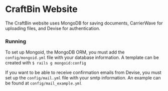 # CraftBin Website

The CraftBin website uses MongoDB for saving documents, CarrierWave for uploading files, and Devise for authentication.


### Running
To set up Mongoid, the MongoDB ORM, you must add the `config/mongoid.yml` file with your database information. A template can be created with
`$ rails g mongoid:config`


If you want to be able to receive confirmation emails from Devise, you must set up the `config/mail.yml` file with your
smtp information. An example can be found at `config/mail_example.yml`